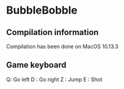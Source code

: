 # BubbleBobble

## Compilation information

Compilation has been done on MacOS 10.13.3

## Game keyboard
Q: Go left
D : Go right
Z : Jump
E : Shot

